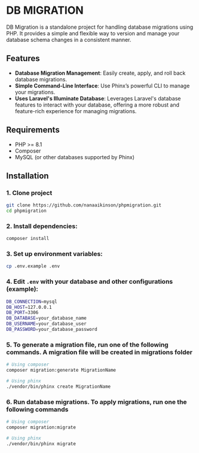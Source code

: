 # DB MIGRATION

DB Migration is a standalone project for handling database migrations using PHP. It provides a simple and flexible way to version and manage your database schema changes in a consistent manner.

## Features

- **Database Migration Management**: Easily create, apply, and roll back database migrations.
- **Simple Command-Line Interface**: Use Phinx’s powerful CLI to manage your migrations.
- **Uses Laravel's Illuminate Database**: Leverages Laravel's database features to interact with your database, offering a more robust and feature-rich experience for managing migrations.

## Requirements

- PHP >= 8.1
- Composer
- MySQL (or other databases supported by Phinx)

## Installation

### 1. Clone project

```bash
git clone https://github.com/nanaaikinson/phpmigration.git
cd phpmigration
```

### 2. Install dependencies:

```bash
composer install
```

### 3. Set up environment variables:

```bash
cp .env.example .env
```

### 4. Edit `.env` with your database and other configurations (example):

```bash
DB_CONNECTION=mysql
DB_HOST=127.0.0.1
DB_PORT=3306
DB_DATABASE=your_database_name
DB_USERNAME=your_database_user
DB_PASSWORD=your_database_password
```

### 5. To generate a migration file, run one of the following commands. A migration file will be created in migrations folder

```bash
# Using composer
composer migration:generate MigrationName

# Using phinx
./vendor/bin/phinx create MigrationName
```

### 6. Run database migrations. To apply migrations, run one the following commands

```bash
# Using composer
composer migration:migrate

# Using phinx
./vendor/bin/phinx migrate
```
